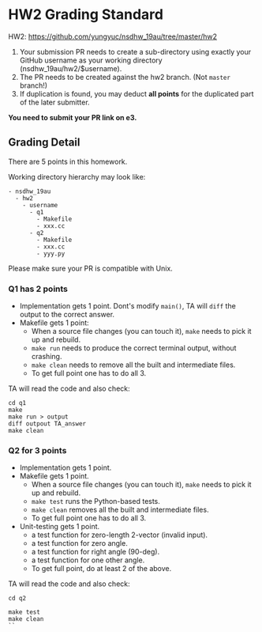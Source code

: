 # HW2 Grading Standard

HW2: https://github.com/yungyuc/nsdhw_19au/tree/master/hw2

1. Your submission PR needs to create a sub-directory using
exactly your GitHub username as your working directory (nsdhw_19au/hw2/$username).
2. The PR needs to be created against the hw2 branch. (Not `master` branch!)
3. If duplication is found, you may deduct **all points** for the duplicated part of
the later submitter.

**You need to submit your PR link on e3.**

## Grading Detail

There are 5 points in this homework.

Working directory hierarchy may look like:
```
- nsdhw_19au
  - hw2
    - username
      - q1
        - Makefile
        - xxx.cc
      - q2
        - Makefile
        - xxx.cc
        - yyy.py
```

Please make sure your PR is compatible with Unix.

### Q1 has 2 points

- Implementation gets 1 point. Dont's modify `main()`, TA will `diff` the output to the correct answer.
- Makefile gets 1 point:
  * When a source file changes (you can touch it), `make` needs to pick it up
    and rebuild.
  * `make run` needs to produce the correct terminal output, without
    crashing.
  * `make clean` needs to remove all the built and intermediate files.
  * To get full point one has to do all 3.

TA will read the code and also check:
```
cd q1
make
make run > output
diff outpout TA_answer
make clean
```

### Q2 for 3 points

- Implementation gets 1 point. 
- Makefile gets 1 point.
  * When a source file changes (you can touch it), `make` needs to pick it up
    and rebuild.
  * `make test` runs the Python-based tests.
  * `make clean` removes all the built and intermediate files.
  * To get full point one has to do all 3.
- Unit-testing gets 1 point.
  * a test function for zero-length 2-vector (invalid input).
  * a test function for zero angle.
  * a test function for right angle (90-deg).
  * a test function for one other angle.
  * To get full point, do at least 2 of the above.

TA will read the code and also check:
```
cd q2

make test
make clean
``
